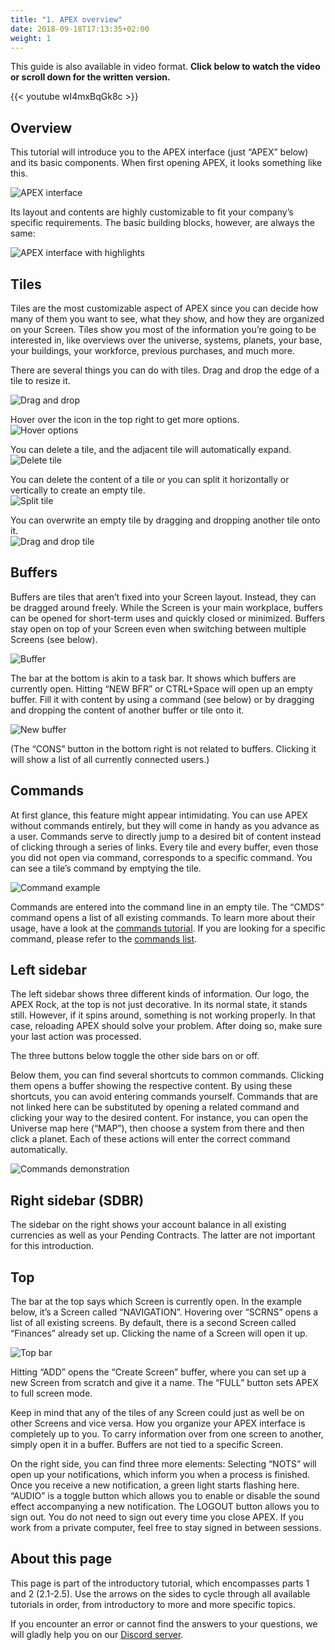 ```yaml
---
title: "1. APEX overview"
date: 2018-09-18T17:13:35+02:00
weight: 1
---
```


This guide is also available in video format. __Click below to watch the video or scroll down for the written version.__

{{< youtube wI4mxBqGk8c >}}

## Overview

This tutorial will introduce you to the APEX interface (just “APEX” below) and its basic components. When first opening APEX, it looks something like this.

![APEX interface](apex-interface-1.png)

Its layout and contents are highly customizable to fit your company’s specific requirements. The basic building blocks, however, are always the same:

![APEX interface with highlights](apex-interface-2.png)

## Tiles

Tiles are the most customizable aspect of APEX since you can decide how many of them you want to see, what they show, and how they are organized on your Screen. Tiles show you most of the information you’re going to be interested in, like overviews over the universe, systems, planets, your base, your buildings, your workforce, previous purchases, and much more.

There are several things you can do with tiles. Drag and drop the edge of a tile to resize it.  

![Drag and drop](1-apex-resize.gif)

Hover over the icon in the top right to get more options.  
![Hover options](2-apex-hover-options.gif)

You can delete a tile, and the adjacent tile will automatically expand.  
![Delete tile](3-apex-delete-tile.gif)

You can delete the content of a tile or you can split it horizontally or vertically to create an empty tile.  
![Split tile](4-apex-split.gif)

You can overwrite an empty tile by dragging and dropping another tile onto it.  
![Drag and drop tile](5-apex-drag-drop-tile.gif)


## Buffers

Buffers are tiles that aren’t fixed into your Screen layout. Instead, they can be dragged around freely. While the Screen is your main workplace, buffers can be opened for short-term uses and quickly closed or minimized. Buffers stay open on top of your Screen even when switching between multiple Screens (see below).

![Buffer](6-apex-buffer.gif)

The bar at the bottom is akin to a task bar. It shows which buffers are currently open. Hitting “NEW BFR” or CTRL+Space will open up an empty buffer. Fill it with content by using a command (see below) or by dragging and dropping the content of another buffer or tile onto it.

![New buffer](7-apex-new-buffer.gif)

(The “CONS” button in the bottom right is not related to buffers. Clicking it will show a list of all currently connected users.)

## Commands

At first glance, this feature might appear intimidating. You can use APEX without commands entirely, but they will come in handy as you advance as a user. Commands serve to directly jump to a desired bit of content instead of clicking through a series of links. Every tile and every buffer, even those you did not open via command, corresponds to a specific command. You can see a tile’s command by emptying the tile.

![Command example](8-apex-command-example.gif)

Commands are entered into the command line in an empty tile. The “CMDS” command opens a list of all existing commands. To learn more about their usage, have a look at the [commands tutorial](../commands). If you are looking for a specific command, please refer to the [commands list](../../wiki/commands-list).

## Left sidebar

The left sidebar shows three different kinds of information. Our logo, the APEX Rock, at the top is not just decorative. In its normal state, it stands still. However, if it spins around, something is not working properly. In that case, reloading APEX should solve your problem. After doing so, make sure your last action was processed.

The three buttons below toggle the other side bars on or off.

Below them, you can find several shortcuts to common commands. Clicking them opens a buffer showing the respective content. By using these shortcuts, you can avoid entering commands yourself. Commands that are not linked here can be substituted by opening a related command and clicking your way to the desired content. For instance, you can open the Universe map here (“MAP”), then choose a system from there and then click a planet. Each of these actions will enter the correct command automatically.

![Commands demonstration](commands-demonstration.gif)

## Right sidebar (SDBR)

The sidebar on the right shows your account balance in all existing currencies as well as your Pending Contracts. The latter are not important for this introduction.

## Top

The bar at the top says which Screen is currently open. In the example below, it’s a Screen called “NAVIGATION”. Hovering over “SCRNS” opens a list of all existing screens. By default, there is a second Screen called “Finances” already set up. Clicking the name of a Screen will open it up.

![Top bar](apex-screens.png)

Hitting “ADD” opens the “Create Screen” buffer, where you can set up a new Screen from scratch and give it a name. The “FULL” button sets APEX to full screen mode.

Keep in mind that any of the tiles of any Screen could just as well be on other Screens and vice versa. How you organize your APEX interface is completely up to you. To carry information over from one screen to another, simply open it in a buffer. Buffers are not tied to a specific Screen.

On the right side, you can find three more elements:
Selecting “NOTS” will open up your notifications, which inform you when a process is finished. Once you receive a new notification, a green light starts flashing here.
“AUDIO” is a toggle button which allows you to enable or disable the sound effect accompanying a new notification.
The LOGOUT button allows you to sign out. You do not need to sign out every time you close APEX. If you work from a private computer, feel free to stay signed in between sessions.


## About this page

This page is part of the introductory tutorial, which encompasses parts 1 and 2 (2.1-2.5). Use the arrows on the sides to cycle through all available tutorials in order, from introductory to more and more specific topics.

If you encounter an error or cannot find the answers to your questions, we will gladly help you on our [Discord server](https://discordapp.com/invite/G7gj7PT).